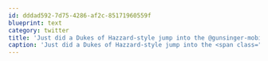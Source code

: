```yaml
---
id: dddad592-7d75-4286-af2c-85171960559f
blueprint: text
category: twitter
title: 'Just did a Dukes of Hazzard-style jump into the @gunsinger-mobile, Rosco P Coltrain nowhere to be found.'
caption: 'Just did a Dukes of Hazzard-style jump into the <span class="username username_linked">@<a href="https://twitter.com/gunsinger" title="Cynthia Gunsinger">gunsinger</a></span>-mobile, Rosco P Coltrain nowhere to be found.'
---
```

